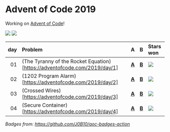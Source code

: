# Advent of Code 2019

Working on [Advent of Code](https://adventofcode.com/)!

![](https://img.shields.io/badge/stars%20⭐-7-yellow) ![](https://img.shields.io/badge/days%20completed-4-red)

| day | Problem                                                                   | A                        | B                        | Stars won                                            |
|----:|:--------------------------------------------------------------------------|:-------------------------|:-------------------------|:-----------------------------------------------------|
|  01 | (The Tyranny of the Rocket Equation)[https://adventofcode.com/2019/day/1] | [**A**](day01/a/main.go) | [**B**](day01/b/main.go) | ![](https://img.shields.io/badge/stars%20⭐-2-yellow) |
|  02 | (1202 Program Alarm)[https://adventofcode.com/2019/day/2]                 | [**A**](day02/a/main.go) | [**B**](day02/b/main.go) | ![](https://img.shields.io/badge/stars%20⭐-2-yellow) |
|  03 | (Crossed Wires)[https://adventofcode.com/2019/day/3]                      | [**A**](day03/a/main.go) | [**B**](day03/b/main.go) | ![](https://img.shields.io/badge/stars%20⭐-1-yellow) |
|  04 | (Secure Container)[https://adventofcode.com/2019/day/4]                   | [**A**](day04/a/main.go) | [**B**](day04/b/main.go) | ![](https://img.shields.io/badge/stars%20⭐-2-yellow) |

*Badges from: https://github.com/J0B10/aoc-badges-action*
